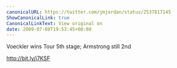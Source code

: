 ```yaml
---
canonicalURL: https://twitter.com/jmjordan/status/2537817145
ShowCanonicalLink: true
CanonicalLinkText: View original on
date: 2009-07-08T19:53:45+00:00
---
```

Voeckler wins Tour 5th stage; Armstrong still 2nd

http://bit.ly/i7KSF